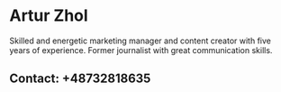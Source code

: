 # Artur Zhol
Skilled and energetic marketing manager and content creator with five years of experience. Former journalist with great communication skills.
## Contact: +48732818635
